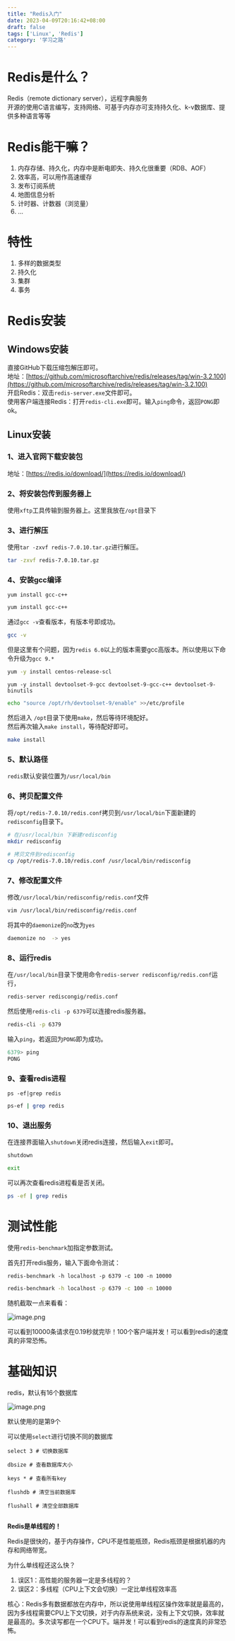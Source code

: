 ```yaml
---
title: "Redis入门"
date: 2023-04-09T20:16:42+08:00
draft: false
tags: ['Linux', 'Redis']
category: '学习之路'
---
```


# Redis是什么？

Redis（remote dictionary server），远程字典服务<br />开源的使用C语言编写，支持网络、可基于内存亦可支持持久化、k-v数据库、提供多种语言等等

# Redis能干嘛？

1. 内存存储、持久化，内存中是断电即失、持久化很重要（RDB、AOF）
2. 效率高，可以用作高速缓存
3. 发布订阅系统
4. 地图信息分析
5. 计时器、计数器（浏览量）
6. ...

# 特性

1. 多样的数据类型
2. 持久化
3. 集群
4. 事务

# Redis安装

## Windows安装

直接GitHub下载压缩包解压即可。<br />地址：[https://github.com/microsoftarchive/redis/releases/tag/win-3.2.100](https://github.com/microsoftarchive/redis/releases/tag/win-3.2.100)<br />开启Redis：双击`redis-server.exe`文件即可。<br />使用客户端连接Redis：打开`redis-cli.exe`即可。输入`ping`命令，返回`PONG`即ok。

## Linux安装

### 1、进入官网下载安装包

地址：[https://redis.io/download/](https://redis.io/download/)
<a name="LeFRj"></a>

### 2、将安装包传到服务器上

使用`xftp`工具传输到服务器上。这里我放在`/opt`目录下

### 3、进行解压

使用`tar -zxvf redis-7.0.10.tar.gz`进行解压。
```sh
tar -zxvf redis-7.0.10.tar.gz
```



### 4、安装gcc编译

`yum install gcc-c++`<br />

```sh
yum install gcc-c++
```

通过`gcc -v`查看版本，有版本号即成功。<br />

```sh
gcc -v
```

但是这里有个问题，因为`redis 6.0`以上的版本需要gcc高版本。所以使用以下命令升级为`gcc 9.*`

```sh
yum -y install centos-release-scl
```

```<br />
yum -y install devtoolset-9-gcc devtoolset-9-gcc-c++ devtoolset-9-binutils
```

```sh
echo "source /opt/rh/devtoolset-9/enable" >>/etc/profile
```

然后进入 `/opt`目录下使用`make`，然后等待环境配好。<br />然后再次输入`make install`，等待配好即可。

```sh
make install
```

### 5、默认路径

`redis`默认安装位置为`/usr/local/bin`
<a name="cyDDt"></a>

### 6、拷贝配置文件

将`/opt/redis-7.0.10/redis.conf`拷贝到`/usr/local/bin`下面新建的`redisconfig`目录下。

```sh
# 在/usr/local/bin 下新建redisconfig
mkdir redisconfig

# 拷贝文件到redisconfig
cp /opt/redis-7.0.10/redis.conf /usr/local/bin/redisconfig
```

### 7、修改配置文件

修改`/usr/local/bin/redisconfig/redis.conf`文件<br />

```sh
vim /usr/local/bin/redisconfig/redis.conf
```

将其中的`daemonize`的`no`改为`yes`

```sh
daemonize no  -> yes
```

### 8、运行redis

在`/usr/local/bin`目录下使用命令`redis-server redisconfig/redis.conf`运行，<br />

```sh
redis-server rediscongig/redis.conf
```

然后使用`redis-cli -p 6379`可以连接redis服务器。<br />

```sh
redis-cli -p 6379
```

输入`ping`，若返回为`PONG`即为成功。

```sh
6379> ping
PONG
```

### 9、查看redis进程

`ps -ef|grep redis`

```sh
ps-ef | grep redis
```

### 10、退出服务

在连接界面输入`shutdown`关闭redis连接，然后输入`exit`即可。

```sh
shutdown

exit
```

可以再次查看redis进程看是否关闭。
```sh
ps -ef | grep redis
```

# 测试性能

使用`redis-benchmark`加指定参数测试。

首先打开redis服务，输入下面命令测试：

`redis-benchmark -h localhost -p 6379 -c 100 -n 10000`

```sh
redis-benchmark -h localhost -p 6379 -c 100 -n 10000
```

随机截取一点来看看：

![image.png](https://img-1315662121.cos.ap-guangzhou.myqcloud.com/img/1681036770515-5c576693-ef14-4dd6-ada5-6a5e2170d026.png)

可以看到10000条请求在0.19秒就完毕！100个客户端并发！可以看到redis的速度真的非常恐怖。

# 基础知识

redis，默认有16个数据库

![image.png](https://img-1315662121.cos.ap-guangzhou.myqcloud.com/img/1681112343086-f25fb47f-5b01-4da4-a118-bcbca7bdd6ab.png)

默认使用的是第9个

可以使用`select`进行切换不同的数据库

```shell
select 3 # 切换数据库

dbsize # 查看数据库大小

keys * # 查看所有key

flushdb # 清空当前数据库

flushall # 清空全部数据库


```

**Redis是单线程的！**

Redis是很快的，基于内存操作，CPU不是性能瓶颈，Redis瓶颈是根据机器的内存和网络带宽。

为什么单线程还这么快？

1. 误区1：高性能的服务器一定是多线程的？
2. 误区2：多线程（CPU上下文会切换）一定比单线程效率高

核心：Redis多有数据都放在内存中，所以说使用单线程区操作效率就是最高的，因为多线程需要CPU上下文切换，对于内存系统来说，没有上下文切换，效率就是最高的。多次读写都在一个CPU下。端并发！可以看到redis的速度真的非常恐怖。
